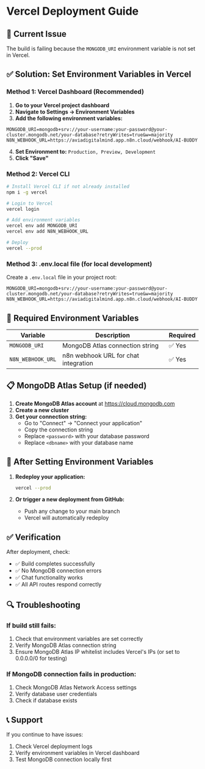 # Vercel Deployment Guide

## 🚨 **Current Issue**
The build is failing because the `MONGODB_URI` environment variable is not set in Vercel.

## ✅ **Solution: Set Environment Variables in Vercel**

### **Method 1: Vercel Dashboard (Recommended)**

1. **Go to your Vercel project dashboard**
2. **Navigate to Settings → Environment Variables**
3. **Add the following environment variables:**

```
MONGODB_URI=mongodb+srv://your-username:your-password@your-cluster.mongodb.net/your-database?retryWrites=true&w=majority
N8N_WEBHOOK_URL=https://aviadigitalmind.app.n8n.cloud/webhook/AI-BUDDY
```

4. **Set Environment to:** `Production, Preview, Development`
5. **Click "Save"**

### **Method 2: Vercel CLI**

```bash
# Install Vercel CLI if not already installed
npm i -g vercel

# Login to Vercel
vercel login

# Add environment variables
vercel env add MONGODB_URI
vercel env add N8N_WEBHOOK_URL

# Deploy
vercel --prod
```

### **Method 3: .env.local file (for local development)**

Create a `.env.local` file in your project root:

```env
MONGODB_URI=mongodb+srv://your-username:your-password@your-cluster.mongodb.net/your-database?retryWrites=true&w=majority
N8N_WEBHOOK_URL=https://aviadigitalmind.app.n8n.cloud/webhook/AI-BUDDY
```

## 🔧 **Required Environment Variables**

| Variable | Description | Required |
|----------|-------------|----------|
| `MONGODB_URI` | MongoDB Atlas connection string | ✅ Yes |
| `N8N_WEBHOOK_URL` | n8n webhook URL for chat integration | ✅ Yes |

## 📋 **MongoDB Atlas Setup (if needed)**

1. **Create MongoDB Atlas account** at https://cloud.mongodb.com
2. **Create a new cluster**
3. **Get your connection string:**
   - Go to "Connect" → "Connect your application"
   - Copy the connection string
   - Replace `<password>` with your database password
   - Replace `<dbname>` with your database name

## 🚀 **After Setting Environment Variables**

1. **Redeploy your application:**
   ```bash
   vercel --prod
   ```

2. **Or trigger a new deployment from GitHub:**
   - Push any change to your main branch
   - Vercel will automatically redeploy

## ✅ **Verification**

After deployment, check:
- ✅ Build completes successfully
- ✅ No MongoDB connection errors
- ✅ Chat functionality works
- ✅ All API routes respond correctly

## 🔍 **Troubleshooting**

### **If build still fails:**
1. Check that environment variables are set correctly
2. Verify MongoDB Atlas connection string
3. Ensure MongoDB Atlas IP whitelist includes Vercel's IPs (or set to 0.0.0.0/0 for testing)

### **If MongoDB connection fails in production:**
1. Check MongoDB Atlas Network Access settings
2. Verify database user credentials
3. Check if database exists

## 📞 **Support**

If you continue to have issues:
1. Check Vercel deployment logs
2. Verify environment variables in Vercel dashboard
3. Test MongoDB connection locally first 